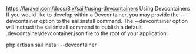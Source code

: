 https://laravel.com/docs/8.x/sail#using-devcontainers
Using Devcontainers
If you would like to develop within a Devcontainer, you may provide the --devcontainer option to the sail:install command. The --devcontainer option will instruct the sail:install command to publish a default .devcontainer/devcontainer.json  file to the root of your application:

php artisan sail:install --devcontainer